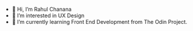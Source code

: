 - 👋 Hi, I’m Rahul Chanana
- 👀 I’m interested in UX Design
- 🌱 I’m currently learning Front End Development from The Odin Project.

<!---
amaneemaan/amaneemaan is a ✨ special ✨ repository because its `README.md` (this file) appears on your GitHub profile.
You can click the Preview link to take a look at your changes.
--->
